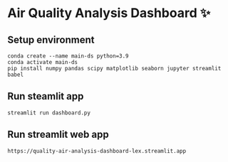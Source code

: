 # Air Quality Analysis Dashboard ✨

## Setup environment
```
conda create --name main-ds python=3.9
conda activate main-ds
pip install numpy pandas scipy matplotlib seaborn jupyter streamlit babel
```

## Run steamlit app
```
streamlit run dashboard.py
```

## Run streamlit web app 
```
https://quality-air-analysis-dashboard-lex.streamlit.app
```

